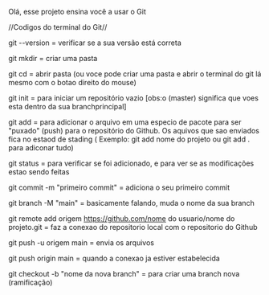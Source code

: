 Olá, esse projeto ensina você a usar o Git 


//Codigos do terminal do Git//

git --version = verificar se a sua versão está correta

git mkdir = criar uma pasta

git cd = abrir pasta (ou voce pode criar uma pasta e abrir o terminal do git lá mesmo com o botao direito do mouse)

git init = para iniciar um repositório vazio [obs:o (master) significa que voes esta dentro da sua branchprincipal]

git add = para adicionar o arquivo em uma especio de pacote para ser "puxado" (push) para o repositório do Github. Os aquivos que sao enviados fica no estaod de stading ( Exemplo: git add nome do projeto ou git add . para adiconar tudo)

git status = para verificar se foi adicionado, e para ver se as modificações estao sendo feitas

git commit -m "primeiro commit" = adiciona o seu primeiro commit

git branch -M "main" = basicamente falando, muda o nome da sua branch

git remote add origem https://github.com/nome do usuario/nome do projeto.git = faz a conexao do repositorio local com o repositorio do Github

git push -u origem main = envia os arquivos 

git push origin main = quando a conexao ja estiver estabelecida 

git checkout -b "nome da nova branch" = para criar uma branch nova (ramificação)